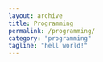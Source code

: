 ```yaml
---
layout: archive
title: Programming
permalink: /programming/
category: "programming"
tagline: "hell world!"
---
```

